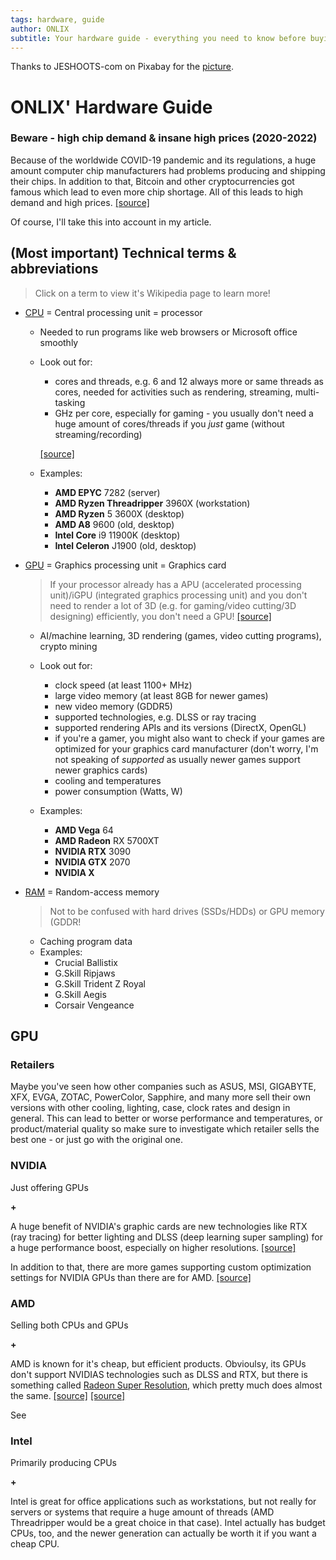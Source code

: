 ```yaml
---
tags: hardware, guide
author: ONLIX
subtitle: Your hardware guide - everything you need to know before buying a PC('s parts)
---
```


Thanks to JESHOOTS-com on Pixabay for the [picture](https://pixabay.com/photos/pc-hardware-man-personal-computer-5737958/).

# ONLIX' Hardware Guide

### Beware - high chip demand & insane high prices (2020-2022)
Because of the worldwide COVID-19 pandemic and its regulations, a huge amount computer chip manufacturers had problems producing and shipping their chips. In addition to that, Bitcoin and other cryptocurrencies got famous which lead to even more chip shortage. All of this leads to high demand and high prices. [[source]](https://www.thestreet.com/investing/chip-prices-spiking-high-demand-and-supply-chain-disruptions)

Of course, I'll take this into account in my article.

## (Most important) Technical terms & abbreviations
> Click on a term to view it's Wikipedia page to learn more!

- [CPU](https://en.wikipedia.org/wiki/Central_processing_unit) = Central processing unit = processor
    - Needed to run programs like web browsers or Microsoft office smoothly

    - Look out for:
        - cores and threads, e.g. 6 and 12 always more or same threads as cores, needed for activities such as rendering, streaming, multi-tasking
        - GHz per core, especially for gaming - you usually don't need a huge amount of cores/threads if you *just* game (without streaming/recording)
    
        [[source]](https://pcmecca.com/are-threadripper-cpus-good-for-gaming/)

    - Examples:
        - **AMD EPYC** 7282 (server)
        - **AMD Ryzen Threadripper** 3960X (workstation)
        - **AMD Ryzen** 5 3600X (desktop)
        - **AMD A8** 9600 (old, desktop)
        - **Intel Core** i9 11900K (desktop)
        - **Intel Celeron** J1900 (old, desktop)

- [GPU](https://en.wikipedia.org/wiki/Graphics_processing_unit) = Graphics processing unit = Graphics card
    > If your processor already has a APU (accelerated processing unit)/iGPU (integrated graphics processing unit) and you don't need to render a lot of 3D (e.g. for gaming/video cutting/3D designing) efficiently, you don't need a GPU! [[source]](https://www.makeuseof.com/tag/apu-technology-explained/)

    - AI/machine learning, 3D rendering (games, video cutting programs), crypto mining

    - Look out for:
        - clock speed (at least 1100+ MHz)
        - large video memory (at least 8GB for newer games)
        - new video memory (GDDR5)
        - supported technologies, e.g. DLSS or ray tracing
        - supported rendering APIs and its versions (DirectX, OpenGL)
        - if you're a gamer, you might also want to check if your games are optimized for your graphics card manufacturer (don't worry, I'm not speaking of *supported* as usually newer games support newer graphics cards)
        - cooling and temperatures
        - power consumption (Watts, W)

    - Examples:
        - **AMD Vega** 64
        - **AMD Radeon** RX 5700XT 
        - **NVIDIA RTX** 3090
        - **NVIDIA GTX** 2070 
        - **NVIDIA X**


- [RAM](https://en.wikipedia.org/wiki/Random-access_memory) = Random-access memory
    > Not to be confused with hard drives (SSDs/HDDs) or GPU memory (GDDR!
    - Caching program data
    - Examples:
        - Crucial Ballistix
        - G.Skill Ripjaws
        - G.Skill Trident Z Royal
        - G.Skill Aegis
        - Corsair Vengeance

## GPU
### Retailers
Maybe you've seen how other companies such as ASUS, MSI, GIGABYTE, XFX, EVGA, ZOTAC, PowerColor, Sapphire, and many more sell their own versions with other cooling, lighting, case, clock rates and design in general. This can lead to better or worse performance and temperatures, or product/material quality so make sure to investigate which retailer sells the best one - or just go with the original one.


### NVIDIA
Just offering GPUs

**+**

A huge benefit of NVIDIA's graphic cards are new technologies like RTX (ray tracing) for better lighting and DLSS (deep learning super sampling) for a huge performance boost, especially on higher resolutions.  [[source]](https://www.NVIDIA.com/en-us/geforce/technologies/dlss/?nvid=nv-int-gfhm-55050#cid=gf40_nv-int-gfhm_en-us)

In addition to that, there are more games supporting custom optimization settings for NVIDIA GPUs than there are for AMD. [[source]](https://www.nvidia.com/en-us/geforce/geforce-experience/games/)

### AMD
Selling both CPUs and GPUs

**+**

AMD is known for it's cheap, but efficient products. Obvioulsy, its GPUs don't support NVIDIAS technologies such as DLSS and RTX, but there is something called [Radeon Super Resolution](https://www.amd.com/en/technologies/radeon-super-resolution), which pretty much does almost the same. [[source]](https://www.linkedin.com/pulse/amd-vs-NVIDIA-which-should-you-buy-matrix-warehouse-official) [[source]](https://www.gamingscan.com/NVIDIA-vs-amd/)

See

### Intel
Primarily producing CPUs

**+**

Intel is great for office applications such as workstations, but not really for servers or systems that require a huge amount of threads (AMD Threadripper would be a great choice in that case). Intel actually has budget CPUs, too, and the newer generation can actually be worth it if you want a cheap CPU.